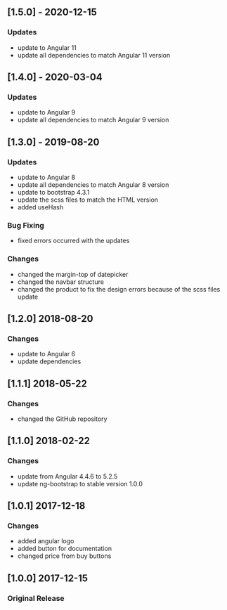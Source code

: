 ## [1.5.0] - 2020-12-15
### Updates
- update to Angular 11
- update all dependencies to match Angular 11 version

## [1.4.0] - 2020-03-04
### Updates
- update to Angular 9
- update all dependencies to match Angular 9 version

## [1.3.0] - 2019-08-20
### Updates
- update to Angular 8
- update all dependencies to match Angular 8 version
- update to bootstrap 4.3.1
- update the scss files to match the HTML version
- added useHash
### Bug Fixing
- fixed errors occurred with the updates
### Changes
- changed the margin-top of datepicker
- changed the navbar structure
- changed the product to fix the design errors because of the scss files update

## [1.2.0] 2018-08-20
### Changes
 - update to Angular 6
 - update dependencies

## [1.1.1] 2018-05-22
### Changes
 - changed the GitHub repository

## [1.1.0] 2018-02-22
### Changes
 - update from Angular 4.4.6 to 5.2.5
 - update ng-bootstrap to stable version 1.0.0

## [1.0.1] 2017-12-18
### Changes
 - added angular logo
 - added button for documentation
 - changed price from buy buttons

## [1.0.0] 2017-12-15
### Original Release
 
